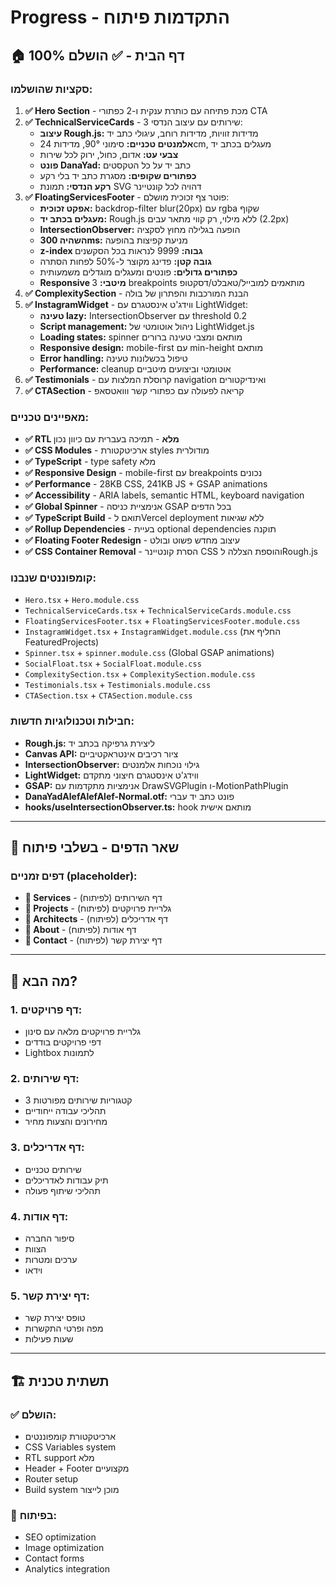 # Progress - התקדמות פיתוח

## 🏠 דף הבית - ✅ הושלם 100%

### סקציות שהושלמו:
1. **✅ Hero Section** - מכת פתיחה עם כותרת ענקית ו-2 כפתורי CTA
2. **✅ TechnicalServiceCards** - 3 שירותים עם עיצוב הנדסי:
   - **עיצוב Rough.js:** מדידות זוויות, מדידות רוחב, עיגולי כתב יד
   - **אלמנטים טכניים:** סימוני 90°, מדידות 24cm, מעגלים בכתב יד
   - **צבעי עט:** אדום, כחול, ירוק לכל שירות
   - **פונט DanaYad:** כתב יד על כל הטקסטים
   - **כפתורים שקופים:** מסגרת כתב יד בלי רקע
   - **רקע הנדסי:** תמונת SVG דהויה לכל קונטיינר
3. **✅ FloatingServicesFooter** - פוטר צף זכוכית מושלם:
   - **אפקט זכוכית:** backdrop-filter blur(20px) עם rgba שקוף
   - **מעגלים בכתב יד:** Rough.js ללא מילוי, רק קווי מתאר עבים (2.2px)
   - **IntersectionObserver:** הופעה בגלילה מחוץ לסקציה
   - **השהיה 300ms:** מניעת קפיצות בהופעה
   - **z-index גבוה:** 9999 לנראות בכל הסקשנים
   - **גובה קטן:** פדינג מקוצר ל-50% לפחות הסתרה
   - **כפתורים גדולים:** פונטים ומעגלים מוגדלים משמעותית
   - **Responsive מיטבי:** 3 breakpoints מותאמים למובייל/טאבלט/דסקטופ
4. **✅ ComplexitySection** - הבנת המורכבות והפתרון של בולה 
5. **✅ InstagramWidget** - ווידג'ט אינסטגרם עם LightWidget:
   - **טעינה lazy:** IntersectionObserver עם threshold 0.2
   - **Script management:** ניהול אוטומטי של LightWidget.js
   - **Loading states:** spinner מותאם ומצבי טעינה ברורים
   - **Responsive design:** mobile-first עם min-height מותאם
   - **Error handling:** טיפול בכשלונות טעינה
   - **Performance:** cleanup אוטומטי וביצועים מיטביים
6. **✅ Testimonials** - קרוסלת המלצות עם navigation ואינדיקטורים
7. **✅ CTASection** - קריאה לפעולה עם כפתורי קשר ווואטסאפ

### מאפיינים טכניים:
- **✅ RTL מלא** - תמיכה בעברית עם כיוון נכון
- **✅ CSS Modules** - ארכיטקטורת styles מודולרית
- **✅ TypeScript** - type safety מלא
- **✅ Responsive Design** - mobile-first עם breakpoints נכונים
- **✅ Performance** - 28KB CSS, 241KB JS + GSAP animations
- **✅ Accessibility** - ARIA labels, semantic HTML, keyboard navigation
- **✅ Global Spinner** - אנימציית כניסה GSAP בכל הדפים
- **✅ TypeScript Build** - תואם לVercel deployment ללא שגיאות  
- **✅ Rollup Dependencies** - בעיית optional dependencies תוקנה
- **✅ Floating Footer Redesign** - עיצוב מחדש פשוט ובולט
- **✅ CSS Container Removal** - הסרת קונטיינר CSS והוספת הצללה לRough.js

### קומפוננטים שנבנו:
- `Hero.tsx` + `Hero.module.css`
- `TechnicalServiceCards.tsx` + `TechnicalServiceCards.module.css`
- `FloatingServicesFooter.tsx` + `FloatingServicesFooter.module.css`
- `InstagramWidget.tsx` + `InstagramWidget.module.css` (החליף את FeaturedProjects)
- `Spinner.tsx` + `spinner.module.css` (Global GSAP animations)
- `SocialFloat.tsx` + `SocialFloat.module.css`
- `ComplexitySection.tsx` + `ComplexitySection.module.css`
- `Testimonials.tsx` + `Testimonials.module.css`
- `CTASection.tsx` + `CTASection.module.css`

### חבילות וטכנולוגיות חדשות:
- **Rough.js:** ליצירת גרפיקה בכתב יד
- **Canvas API:** ציור רכיבים אינטראקטיביים
- **IntersectionObserver:** גילוי נוכחות אלמנטים
- **LightWidget:** ווידג'ט אינסטגרם חיצוני מתקדם
- **GSAP:** אנימציות מתקדמות עם DrawSVGPlugin ו-MotionPathPlugin
- **DanaYadAlefAlefAlef-Normal.otf:** פונט כתב יד עברי
- **hooks/useIntersectionObserver.ts:** hook מותאם אישית

---

## 🔗 שאר הדפים - בשלבי פיתוח

### דפים זמניים (placeholder):
- **📄 Services** - דף השירותים (לפיתוח)
- **📄 Projects** - גלריית פרויקטים (לפיתוח)
- **📄 Architects** - דף אדריכלים (לפיתוח)
- **📄 About** - דף אודות (לפיתוח)
- **📄 Contact** - דף יצירת קשר (לפיתוח)

---

## 🎯 מה הבא?

### 1. דף פרויקטים:
- גלריית פרויקטים מלאה עם סינון
- דפי פרויקטים בודדים
- Lightbox לתמונות

### 2. דף שירותים:
- 3 קטגוריות שירותים מפורטות
- תהליכי עבודה ייחודיים
- מחירונים והצעות מחיר

### 3. דף אדריכלים:
- שירותים טכניים
- תיק עבודות לאדריכלים
- תהליכי שיתוף פעולה

### 4. דף אודות:
- סיפור החברה
- הצוות
- ערכים ומטרות
- וידאו

### 5. דף יצירת קשר:
- טופס יצירת קשר
- מפה ופרטי התקשרות
- שעות פעילות

---

## 🏗️ תשתית טכנית

### ✅ הושלם:
- ארכיטקטורת קומפוננטים
- CSS Variables system
- RTL support מלא
- Header + Footer מקצועיים
- Router setup
- Build system מוכן לייצור

### 🔄 בפיתוח:
- SEO optimization
- Image optimization
- Contact forms
- Analytics integration 